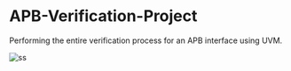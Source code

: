 # APB-Verification-Project

Performing the entire verification process for an APB interface using UVM.

![ss](https://github.com/florescuv/APB-Verification-Project/assets/100287313/80968174-fa69-4e01-aee8-b8cb4a6e6124)

